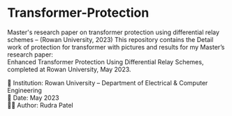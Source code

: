 # Transformer-Protection
Master's research paper on transformer protection using differential relay schemes – (Rowan University, 2023)
This repository contains the Detail work of protection for transformer with pictures and results for my Master’s research paper:  
Enhanced Transformer Protection Using Differential Relay Schemes, completed at Rowan University, May 2023.

📄 Institution: Rowan University – Department of Electrical & Computer Engineering  
📅 Date: May 2023  
👨‍🎓 Author: Rudra Patel
